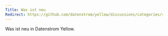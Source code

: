 ```yaml
---
Title: Was ist neu
Redirect: https://github.com/datenstrom/yellow/discussions/categories/see-what-s-new?discussions_q=category%3A%22See+what%27s+new%22+sort%3Adate_created
---
```

Was ist neu in Datenstrom Yellow.